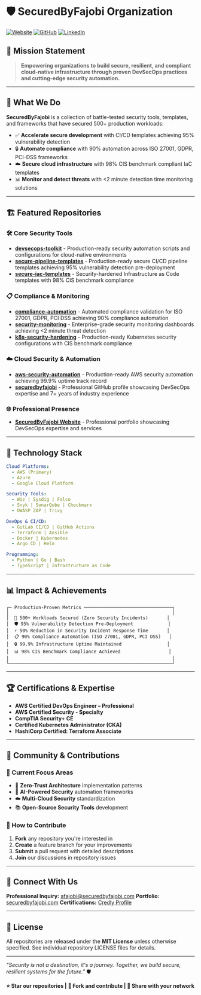 # 🛡️ SecuredByFajobi Organization

[![Website](https://img.shields.io/badge/Website-securedbyfajobi.com-blue?style=for-the-badge&logo=globe)](https://securedbyfajobi.com)
[![GitHub](https://img.shields.io/badge/GitHub-securedbyfajobi-black?style=for-the-badge&logo=github)](https://github.com/securedbyfajobi)
[![LinkedIn](https://img.shields.io/badge/LinkedIn-fajobi10-0077B5?style=for-the-badge&logo=linkedin)](https://linkedin.com/in/fajobi10)

## 🎯 Mission Statement

> **Empowering organizations to build secure, resilient, and compliant cloud-native infrastructure through proven DevSecOps practices and cutting-edge security automation.**

---

## 🚀 What We Do

**SecuredByFajobi** is a collection of battle-tested security tools, templates, and frameworks that have secured 500+ production workloads:

- ✅ **Accelerate secure development** with CI/CD templates achieving 95% vulnerability detection
- 🔒 **Automate compliance** with 90% automation across ISO 27001, GDPR, PCI-DSS frameworks
- ☁️ **Secure cloud infrastructure** with 98% CIS benchmark compliant IaC templates
- 📊 **Monitor and detect threats** with <2 minute detection time monitoring solutions

---

## 🏗️ Featured Repositories

### 🛠️ Core Security Tools
- **[devsecops-toolkit](https://github.com/securedbyfajobi/devsecops-toolkit)** - Production-ready security automation scripts and configurations for cloud-native environments
- **[secure-pipeline-templates](https://github.com/securedbyfajobi/secure-pipeline-templates)** - Production-ready secure CI/CD pipeline templates achieving 95% vulnerability detection pre-deployment
- **[secure-iac-templates](https://github.com/securedbyfajobi/secure-iac-templates)** - Security-hardened Infrastructure as Code templates with 98% CIS benchmark compliance

### 📋 Compliance & Monitoring
- **[compliance-automation](https://github.com/securedbyfajobi/compliance-automation)** - Automated compliance validation for ISO 27001, GDPR, PCI DSS achieving 90% compliance automation
- **[security-monitoring](https://github.com/securedbyfajobi/security-monitoring)** - Enterprise-grade security monitoring dashboards achieving <2 minute threat detection
- **[k8s-security-hardening](https://github.com/securedbyfajobi/k8s-security-hardening)** - Production-ready Kubernetes security configurations with CIS benchmark compliance

### ☁️ Cloud Security & Automation
- **[aws-security-automation](https://github.com/securedbyfajobi/aws-security-automation)** - Production-ready AWS security automation achieving 99.9% uptime track record
- **[securedbyfajobi](https://github.com/securedbyfajobi/securedbyfajobi)** - Professional GitHub profile showcasing DevSecOps expertise and 7+ years of industry experience

### 🌐 Professional Presence
- **[SecuredByFajobi Website](https://securedbyfajobi.com)** - Professional portfolio showcasing DevSecOps expertise and services

---

## 🔧 Technology Stack

```yaml
Cloud Platforms:
  - AWS (Primary)
  - Azure
  - Google Cloud Platform

Security Tools:
  - Wiz | Sysdig | Falco
  - Snyk | SonarQube | Checkmarx
  - OWASP ZAP | Trivy

DevOps & CI/CD:
  - GitLab CI/CD | GitHub Actions
  - Terraform | Ansible
  - Docker | Kubernetes
  - Argo CD | Helm

Programming:
  - Python | Go | Bash
  - TypeScript | Infrastructure as Code
```

---

## 📊 Impact & Achievements

```
┌─ Production-Proven Metrics ─────────────────────────────────┐
│                                                             │
│  🎯 500+ Workloads Secured (Zero Security Incidents)       │
│  🛡️ 95% Vulnerability Detection Pre-Deployment             │
│  ⚡ 50% Reduction in Security Incident Response Time       │
│  📋 90% Compliance Automation (ISO 27001, GDPR, PCI DSS)   │
│  🔒 99.9% Infrastructure Uptime Maintained                 │
│  📊 98% CIS Benchmark Compliance Achieved                  │
│                                                             │
└─────────────────────────────────────────────────────────────┘
```

---

## 🏆 Certifications & Expertise

- **AWS Certified DevOps Engineer – Professional**
- **AWS Certified Security - Specialty**
- **CompTIA Security+ CE**
- **Certified Kubernetes Administrator (CKA)**
- **HashiCorp Certified: Terraform Associate**

---

## 🤝 Community & Contributions

### 🎯 Current Focus Areas
- 🔐 **Zero-Trust Architecture** implementation patterns
- 🤖 **AI-Powered Security** automation frameworks
- ☁️ **Multi-Cloud Security** standardization
- 📚 **Open-Source Security Tools** development

### 🌟 How to Contribute
1. **Fork** any repository you're interested in
2. **Create** a feature branch for your improvements
3. **Submit** a pull request with detailed descriptions
4. **Join** our discussions in repository issues

---

## 🔗 Connect With Us

**Professional Inquiry:** [afajobi@securedbyfajobi.com](mailto:afajobi@securedbyfajobi.com)
**Portfolio:** [securedbyfajobi.com](https://securedbyfajobi.com)
**Certifications:** [Credly Profile](https://www.credly.com/users/adeyinka-fajobi)

---

## 📄 License

All repositories are released under the **MIT License** unless otherwise specified. See individual repository LICENSE files for details.

---

*"Security is not a destination, it's a journey. Together, we build secure, resilient systems for the future."* 🛡️

**⭐ Star our repositories | 🍴 Fork and contribute | 📢 Share with your network**
